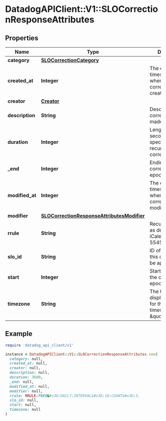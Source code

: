# DatadogAPIClient::V1::SLOCorrectionResponseAttributes

## Properties

| Name            | Type                                                                                      | Description                                                                                 | Notes      |
| --------------- | ----------------------------------------------------------------------------------------- | ------------------------------------------------------------------------------------------- | ---------- |
| **category**    | [**SLOCorrectionCategory**](SLOCorrectionCategory.md)                                     |                                                                                             | [optional] |
| **created_at**  | **Integer**                                                                               | The epoch timestamp of when the correction was created at                                   | [optional] |
| **creator**     | [**Creator**](Creator.md)                                                                 |                                                                                             | [optional] |
| **description** | **String**                                                                                | Description of the correction being made.                                                   | [optional] |
| **duration**    | **Integer**                                                                               | Length of time (in seconds) for a specified &#x60;rrule&#x60; recurring SLO correction.     | [optional] |
| **\_end**       | **Integer**                                                                               | Ending time of the correction in epoch seconds.                                             | [optional] |
| **modified_at** | **Integer**                                                                               | The epoch timestamp of when the correction was modified at                                  | [optional] |
| **modifier**    | [**SLOCorrectionResponseAttributesModifier**](SLOCorrectionResponseAttributesModifier.md) |                                                                                             | [optional] |
| **rrule**       | **String**                                                                                | Recurrence rules as defined in the iCalendar RFC 5545.                                      | [optional] |
| **slo_id**      | **String**                                                                                | ID of the SLO that this correction will be applied to.                                      | [optional] |
| **start**       | **Integer**                                                                               | Starting time of the correction in epoch seconds.                                           | [optional] |
| **timezone**    | **String**                                                                                | The timezone to display in the UI for the correction times (defaults to \&quot;UTC\&quot;). | [optional] |

## Example

```ruby
require 'datadog_api_client/v1'

instance = DatadogAPIClient::V1::SLOCorrectionResponseAttributes.new(
  category: null,
  created_at: null,
  creator: null,
  description: null,
  duration: 3600,
  _end: null,
  modified_at: null,
  modifier: null,
  rrule: RRULE:FREQ&#x3D;DAILY;INTERVAL&#x3D;10;COUNT&#x3D;5,
  slo_id: null,
  start: null,
  timezone: null
)
```
